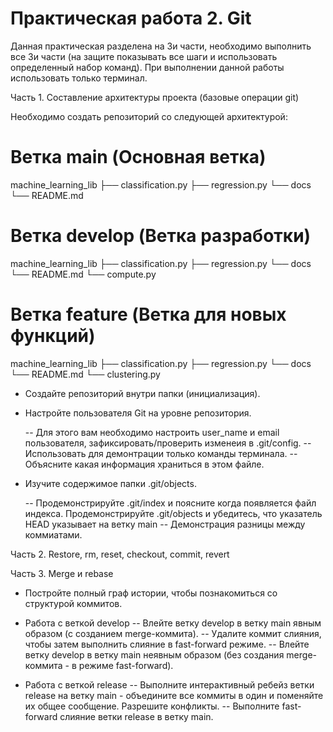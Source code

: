 # Практическая работа 2. Git

Данная практическая разделена на 3и части, необходимо выполнить все 3и части (на защите показывать все шаги и использовать определенный набор команд). 
При выполнении данной работы использовать только терминал. 

Часть 1. Составление архитектуры проекта (базовые операции git)

Необходимо создать репозиторий со следующей архитектурой:

# Ветка main (Основная ветка)
machine_learning_lib
    ├── classification.py
    ├── regression.py
    └── docs
         └── README.md

# Ветка develop (Ветка разработки)
machine_learning_lib
    ├── classification.py
    ├── regression.py
    └── docs
         └── README.md
    └── compute.py

# Ветка feature (Ветка для новых функций)
machine_learning_lib
    ├── classification.py
    ├── regression.py
    └── docs
         └── README.md
    └── clustering.py



- Создайте репозиторий внутри папки (инициализация). 

- Настройте пользователя Git на уровне репозитория.

  -- Для этого вам необходимо настроить user_name и email пользователя, зафиксировать/проверить изменеия в .git/config.
  -- Использовать для демонтрации только команды терминала.
  -- Объясните какая информация храниться в этом файле.

- Изучите содержимое папки .git/objects.
 
  -- Продемонстрируйте .git/index и поясните когда появляется файл индекса. Продемонстрируйте .git/objects и убедитесь, что указатель HEAD указывает на ветку main
  -- Демонстрация разницы между коммиатами. 



Часть 2. Restore, rm, reset, checkout, commit, revert




Часть 3. Merge и rebase

- Постройте полный граф истории, чтобы познакомиться со структурой коммитов.
- Работа с веткой develop
  -- Влейте ветку develop в ветку main явным образом (с созданием merge-коммита).
  -- Удалите коммит слияния, чтобы затем выполнить слияние в fast-forward режиме.
  -- Влейте ветку develop в ветку main неявным образом (без создания merge-коммита - в режиме fast-forward).

- Работа с веткой release
  -- Выполните интерактивный ребейз ветки release на ветку main - объедините все коммиты в один и поменяйте их общее сообщение. 
Разрешите конфликты.
  -- Выполните fast-forward слияние ветки release в ветку main.
